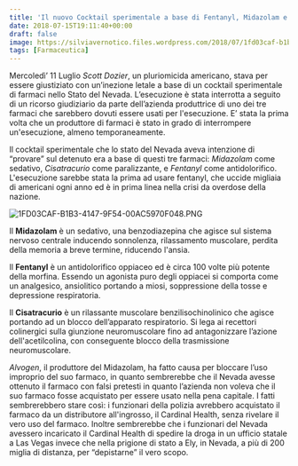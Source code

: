 ```yaml
---
title: 'Il nuovo Cocktail sperimentale a base di Fentanyl, Midazolam e Cisatracurio usato nelle esecuzioni capitali'
date: 2018-07-15T19:11:40+00:00
draft: false
image: https://silviavernotico.files.wordpress.com/2018/07/1fd03caf-b1b3-4147-9f54-00ac5970f048.png?w=401
tags: [Farmaceutica]
---
```


Mercoledì’ 11 Luglio _Scott Dozier_, un pluriomicida americano, stava per essere giustiziato con un’inezione letale a base di un cocktail sperimentale di farmaci nello Stato del Nevada. L’esecuzione è stata interrotta a seguito di un ricorso giudiziario da parte dell’azienda produttrice di uno dei tre farmaci che sarebbero dovuti essere usati per l'esecuzione. E’ stata la prima volta che un produttore di farmaci è stato in grado di interrompere un'esecuzione, almeno temporaneamente.

Il cocktail sperimentale che lo stato del Nevada aveva intenzione di “provare” sul detenuto era a base di questi tre farmaci: _Midazolam_ come sedativo, _Cisatracurio_ come paralizzante, e _Fentanyl_ come antidolorifico. L'esecuzione sarebbe stata la prima ad usare fentanyl, che uccide migliaia di americani ogni anno ed è in prima linea nella crisi da overdose della nazione.

![1FD03CAF-B1B3-4147-9F54-00AC5970F048.PNG](/img/il-nuovo-cocktail-sperimentale-a-base-di-fentanyl-midazolam-e-cisatracurio-usato-nelle-esecuzioni-capitali.md/1fd03caf-b1b3-4147-9f54-00ac5970f048.png?w=401)

Il **Midazolam** è un sedativo, una benzodiazepina che agisce sul sistema nervoso centrale inducendo sonnolenza, rilassamento muscolare, perdita della memoria a breve termine, riducendo l'ansia.

Il **Fentanyl** è un antidolorifico oppiaceo ed è circa 100 volte più potente della morfina. Essendo un agonista puro degli oppiacei si comporta come un analgesico, ansiolitico portando a miosi, soppressione della tosse e depressione respiratoria.

Il **Cisatracurio** è un rilassante muscolare benzilisochinolinico che agisce portando ad un blocco dell’apparato respiratorio. Si lega ai recettori colinergici sulla giunzione neuromuscolare fino ad antagonizzare l’azione dell'acetilcolina, con conseguente blocco della trasmissione neuromuscolare.

_Alvogen_, il produttore del Midazolam, ha fatto causa per bloccare l’uso improprio del suo farmaco, in quanto sembrerebbe che il Nevada avesse ottenuto il farmaco con falsi pretesti in quanto l’azienda non voleva che il suo farmaco fosse acquistato per essere usato nella pena capitale. I fatti sembrerebbero stare così: i funzionari della polizia avrebbero acquistato il farmaco da un distributore all'ingrosso, il Cardinal Health, senza rivelare il vero uso del farmaco. Inoltre sembrerebbe che i funzionari del Nevada avessero incaricato il Cardinal Health di spedire la droga in un ufficio statale a Las Vegas invece che nella prigione di stato a Ely, in Nevada, a più di 200 miglia di distanza, per “depistarne” il vero scopo.